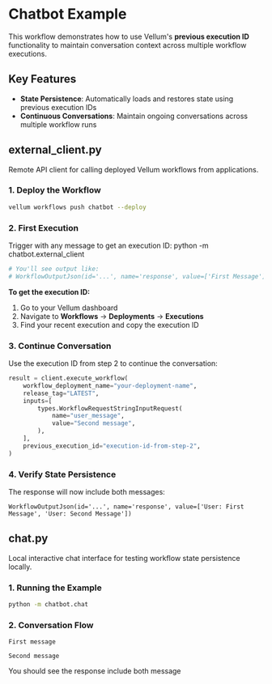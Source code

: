 # Chatbot Example

This workflow demonstrates how to use Vellum's **previous execution ID** functionality to maintain conversation context across multiple workflow executions.

## Key Features

- **State Persistence**: Automatically loads and restores state using previous execution IDs
- **Continuous Conversations**: Maintain ongoing conversations across multiple workflow runs


## external_client.py

Remote API client for calling deployed Vellum workflows from applications.

### 1. Deploy the Workflow
```bash
vellum workflows push chatbot --deploy
```

### 2. First Execution
Trigger with any message to get an execution ID:
python -m chatbot.external_client
```bash
# You'll see output like:
# WorkflowOutputJson(id='...', name='response', value=['First Message'])
```

**To get the execution ID:**
1. Go to your Vellum dashboard
2. Navigate to **Workflows** → **Deployments** → **Executions**
3. Find your recent execution and copy the execution ID

### 3. Continue Conversation
Use the execution ID from step 2 to continue the conversation:
```python
result = client.execute_workflow(
    workflow_deployment_name="your-deployment-name",
    release_tag="LATEST",
    inputs=[
        types.WorkflowRequestStringInputRequest(
            name="user_message",
            value="Second message",
        ),
    ],
    previous_execution_id="execution-id-from-step-2",
)
```

### 4. Verify State Persistence
The response will now include both messages:
```
WorkflowOutputJson(id='...', name='response', value=['User: First Message', 'User: Second Message'])
```

## chat.py

Local interactive chat interface for testing workflow state persistence locally.

### 1. Running the Example

```bash
python -m chatbot.chat
```

### 2. Conversation Flow

```
First message
```

```
Second message
```

You should see the response include both message
